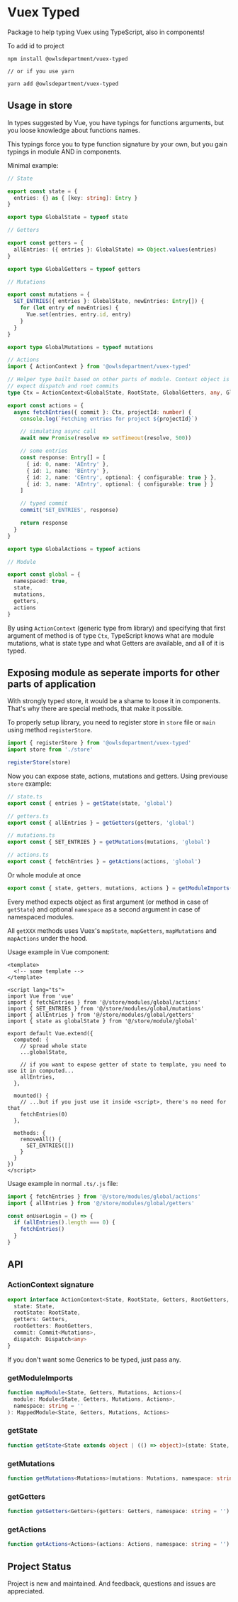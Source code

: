 # Vuex Typed
Package to help typing Vuex using TypeScript, also in components!

To add id to project
```
npm install @owlsdepartment/vuex-typed

// or if you use yarn

yarn add @owlsdepartment/vuex-typed
```

## Usage in store

In types suggested by Vue, you have typings for functions arguments, but you loose knowledge about functions names.

This typings force you to type function signature by your own, but you gain typings in module AND in components.

Minimal example:

```typescript
// State

export const state = {
  entries: {} as { [key: string]: Entry }
}

export type GlobalState = typeof state

// Getters

export const getters = {
  allEntries: ({ entries }: GlobalState) => Object.values(entries)
}

export type GlobalGetters = typeof getters

// Mutations

export const mutations = {
  SET_ENTRIES({ entries }: GlobalState, newEntries: Entry[]) {
    for (let entry of newEntries) {
      Vue.set(entries, entry.id, entry)
    }
  }
}

export type GlobalMutations = typeof mutations

// Actions
import { ActionContext } from '@owlsdepartment/vuex-typed'

// Helper type built based on other parts of module. Context object is almost fully typed with it
// expect dispatch and root commits
type Ctx = ActionContext<GlobalState, RootState, GlobalGetters, any, GlobalMutations>

export const actions = {
  async fetchEntries({ commit }: Ctx, projectId: number) {
    console.log(`Fetching entries for project ${projectId}`)

    // simulating async call
    await new Promise(resolve => setTimeout(resolve, 500))

    // some entries
    const response: Entry[] = [
      { id: 0, name: 'AEntry' },
      { id: 1, name: 'BEntry' },
      { id: 2, name: 'CEntry', optional: { configurable: true } },
      { id: 3, name: 'AEntry', optional: { configurable: true } }
    ]

    // typed commit
    commit('SET_ENTRIES', response)

    return response
  }
}

export type GlobalActions = typeof actions

// Module

export const global = {
  namespaced: true,
  state,
  mutations,
  getters,
  actions
}
```

By using `ActionContext` (generic type from library) and specifying that first argument of method is of type `Ctx`, TypeScript knows what are module mutations, what is state type and what Getters are available, and all of it is typed.

## Exposing module as seperate imports for other parts of application

With strongly typed store, it would be a shame to loose it in components. That's why there are special methods, that make it possible.

To properly setup library, you need to register store in `store` file or `main` using method `registerStore`.

```typescript
import { registerStore } from '@owlsdepartment/vuex-typed'
import store from './store'

registerStore(store)
```

Now you can expose state, actions, mutations and getters. Using previouse `store` example:
```typescript
// state.ts
export const { entries } = getState(state, 'global')

// getters.ts
export const { allEntries } = getGetters(getters, 'global')

// mutations.ts
export const { SET_ENTRIES } = getMutations(mutations, 'global')

// actions.ts
export const { fetchEntries } = getActions(actions, 'global')

```
Or whole module at once
```typescript
export const { state, getters, mutations, actions } = getModuleImports(global, 'global')
```

Every method expects object as first argument (or method in case of `getState`) and optional `namespace` as a second argument in case of namespaced modules.

All `getXXX` methods uses Vuex's `mapState`, `mapGetters`, `mapMutations` and `mapActions` under the hood.

Usage example in Vue component:

```vue
<template>
  <!-- some template -->
</template>

<script lang="ts">
import Vue from 'vue'
import { fetchEntries } from '@/store/modules/global/actions'
import { SET_ENTRIES } from '@/store/modules/global/mutations'
import { allEntries } from '@/store/modules/global/getters'
import { state as globalState } from '@/store/module/global'

export default Vue.extend({
  computed: {
    // spread whole state
    ...globalState,

    // if you want to expose getter of state to template, you need to use it in computed...
    allEntries,
  },

  mounted() {
    // ...but if you just use it inside <script>, there's no need for that
    fetchEntries(0)
  },

  methods: {
    removeAll() {
      SET_ENTRIES([])
    }
  }
})
</script>
```

Usage example in normal `.ts/.js` file:
```typescript
import { fetchEntries } from '@/store/modules/global/actions'
import { allEntries } from '@/store/modules/global/getters'

const onUserLogin = () => {
  if (allEntries().length === 0) {
    fetchEntries()
  }
}
```

## API

### ActionContext signature

```typescript
export interface ActionContext<State, RootState, Getters, RootGetters, Mutations> {
  state: State,
  rootState: RootState,
  getters: Getters,
  rootGetters: RootGetters,
  commit: Commit<Mutations>,
  dispatch: Dispatch<any>
}
```
If you don't want some Generics to be typed, just pass any.

### getModuleImports

```typescript
function mapModule<State, Getters, Mutations, Actions>(
  module: Module<State, Getters, Mutations, Actions>,
  namespace: string = ''
): MappedModule<State, Getters, Mutations, Actions>
```

### getState

```typescript
function getState<State extends object | (() => object)>(state: State, namespace: string = ''): MappedState<State>
```

### getMutations

```typescript
function getMutations<Mutations>(mutations: Mutations, namespace: string = ''): MappedMutations<Mutations>
```

### getGetters

```typescript
function getGetters<Getters>(getters: Getters, namespace: string = ''): MappedGetters<Getters>
```

### getActions

```typescript
function getActions<Actions>(actions: Actions, namespace: string = ''): MappedActions<Actions>
```

## Project Status

Project is new and maintained. And feedback, questions and issues are appreciated.
